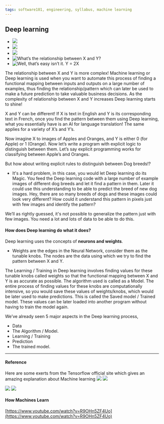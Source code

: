 ```yaml
---
tags: software101, engineering, syllabus, machine learning
---
```


## Deep learning

- ![](https://s3-ap-southeast-1.amazonaws.com/dwarvesf-outline/uploads/34adb8ba-29bc-4ab8-b128-fea45fade09c/35801af4-7c14-4971-8cbf-6ea4dc9518c7/1_tHpSPgqwqnXFe8gzi_7jrQ.gif)
- ![](https://s3-ap-southeast-1.amazonaws.com/dwarvesf-outline/uploads/34adb8ba-29bc-4ab8-b128-fea45fade09c/91f3ec00-d7fa-4e80-b574-9dc2009afa66/1_e24G5LIj0aTOLe8sHTIrUQ.png)
- ![](https://s3-ap-southeast-1.amazonaws.com/dwarvesf-outline/uploads/34adb8ba-29bc-4ab8-b128-fea45fade09c/196f0707-a857-4c72-bbe5-d40c9dbeb101/1_CE2SbDrbSFKZtcuTX-XUlA.png)
- ![What’s the relationship between X and Y?](https://s3-ap-southeast-1.amazonaws.com/dwarvesf-outline/uploads/34adb8ba-29bc-4ab8-b128-fea45fade09c/eeb72b87-2d14-471f-a151-9135f49e47ce/1_LbFwyQGAlokiSLauMBFYWA.png)
- ![Well, that’s easy isn’t it. Y = 2X](https://s3-ap-southeast-1.amazonaws.com/dwarvesf-outline/uploads/34adb8ba-29bc-4ab8-b128-fea45fade09c/06f99742-d55c-452f-a5f0-224dfdcb250b/1_65A-O7KcKg6bLV8KnoiB5w.png)

The relationship between X and Y is more complex!
Machine learning or Deep learning is used when you want to automate this process of finding a functional mapping between inputs and outputs on a large number of examples, thus finding the relationship/pattern which can later be used to make a future prediction to take valuable business decisions. As the complexity of relationship between X and Y increases Deep learning starts to shine!

X and Y can be different! If X is text in English and Y is its corresponding text in French, once you find the pattern between them using Deep learning, what you essentially have is an AI for language translation! The same applies for a variety of X’s and Y’s.

Now imagine X to images of Apples and Oranges, and Y is either 0 (for Apple) or 1 (Orange). Now let’s write a program with explicit logic to distinguish between them. Let’s say explicit programming works for classifying between Apple’s and Oranges.

But how about writing explicit rules to distinguish between Dog breeds!?

- It's a hard problem, in this case, you would let Deep learning do its Magic.
  You feed the Deep learning code with a large number of example images of different dog breeds and let it find a pattern in them. Later it could use this understanding to be able to predict the breed of new dog images. Hey, there are so many breeds of dogs and these images could look very different? How could it understand this pattern in pixels just with few images and identify the pattern?

We’ll as rightly guessed, it's not possible to generalize the pattern just with few images. You need a lot and lots of data to be able to do this.

#### How does Deep learning do what it does?

Deep learning uses the concepts of **neurons and weights**.

- Weights are the edges in the Neural Network, consider them as the tunable knobs. The nodes are the data using which we try to find the pattern between X and Y.

The Learning / Training in Deep learning involves finding values for these tunable knobs called weights so that the functional mapping between X and Y is as accurate as possible. The algorithm used is called as a Model. The entire process of finding values for these knobs are computationally intensive, so you would save these values of weights/knobs, which would be later used to make predictions. This is called the Saved model / Trained model. These values can be later loaded into another program without having to train the model again.

We’ve already seen 5 major aspects in the Deep learning process,

- Data
- The Algorithm / Model.
- Learning / Training
- Prediction
- The trained model.

---

#### Reference

Here are some exerts from the Tensorflow official site which gives an amazing explanation about Machine learning
![](https://s3-ap-southeast-1.amazonaws.com/dwarvesf-outline/uploads/34adb8ba-29bc-4ab8-b128-fea45fade09c/b4580941-649f-47f4-b390-30fdd8247f78/1_RhpMl4F795rhWlk-LcFQ8g.png)
![](https://s3-ap-southeast-1.amazonaws.com/dwarvesf-outline/uploads/34adb8ba-29bc-4ab8-b128-fea45fade09c/4632ebc6-e055-4d95-a8d3-c54f83aa0dbf/1_8pxrjeHWuMVCC6J4AmnG5Q.png)

![](https://s3-ap-southeast-1.amazonaws.com/dwarvesf-outline/uploads/34adb8ba-29bc-4ab8-b128-fea45fade09c/d2d29fb1-c13f-446d-abe5-5396cb8c1210/1_McdwulQJET5gNryy5-Ne2A.png)
![](https://s3-ap-southeast-1.amazonaws.com/dwarvesf-outline/uploads/34adb8ba-29bc-4ab8-b128-fea45fade09c/63d0ce1d-54d8-4591-bd4b-5aa4c78e1025/1_Rzug5Ggbb4A8oiBXYk9_KA.png)

#### How Machines Learn

[https://www.youtube.com/watch?v=R9OHn5ZF4Uo](https://www.youtube.com/watch?v=R9OHn5ZF4Uo)
